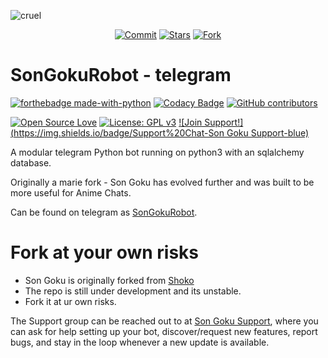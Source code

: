 
![cruel](https://telegra.ph/file/4cf0562f41d06c365eb8a.jpg)

<p align="center">
    <a href="https://github.com/KrazyOtaku/SonGoku/commits/master"><img src="https://img.shields.io/github/last-commit/KrazyOtaku/SonGoku/master?label=Last%20Commit&style=flat-square&logo=github&color=F10070" alt="Commit" /></a>
    <a href="https://github.com/KrazyOtaku/SonGoku/stargazers"><img src="https://img.shields.io/github/stars/KrazyOtaku/SonGoku?label=Stars&style=flat-square&logo=github&color=F10070" alt="Stars" /></a>
    <a href="https://github.com/KrazyOtaku/SonGoku/network/members"><img src="https://img.shields.io/github/forks/KrazyOtaku/SonGoku?label=Fork&style=flat-square&logo=github&color=F10070" alt="Fork" /></a>
</p>

# SonGokuRobot - telegram

[![forthebadge made-with-python](http://ForTheBadge.com/images/badges/made-with-python.svg)](https://www.python.org/)
[![Codacy Badge](https://app.codacy.com/project/badge/Grade/cfb691a93a064d9ea753ef2b5fccf797)](https://www.codacy.com/manual/hyper-ub/saber?utm_source=github.com&amp;utm_medium=referral&amp;utm_content=hyper-ub/saber&amp;utm_campaign=Badge_Grade)
[![GitHub contributors](https://img.shields.io/github/contributors/Naereen/StrapDown.js.svg)](https://GitHub.com/KrazyOtaku/SonGoku/graphs/contributors/)


[![Open Source Love](https://badges.frapsoft.com/os/v3/open-source.svg?v=102)](https://github.com/ellerbrock/open-source-badge/) [![License: GPL v3](https://img.shields.io/badge/License-GPLv3-blue.svg)](https://www.gnu.org/licenses/gpl-3.0)
[![Join Support!](https://img.shields.io/badge/Support%20Chat-Son Goku Support-blue)](https://t.me/GokuSupport) 


A modular telegram Python bot running on python3 with an sqlalchemy database.

Originally a marie fork - Son Goku has evolved further and was built to be more useful for Anime Chats. 

Can be found on telegram as [SonGokuRobot](https://t.me/SonGokuRobot).


# Fork at your own risks 

* Son Goku is originally forked from [Shoko](https://github.com/gizmostuffin/Shoko)
* The repo is still under development and its unstable.
* Fork it at ur own risks.


The Support group can be reached out to at [Son Goku Support](https://t.me/GokuSupport), where you can ask for help setting up your bot, discover/request new features, report bugs, and stay in the loop whenever a new update is available. 

 


